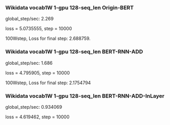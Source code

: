 ### Wikidata vocab1W 1-gpu 128-seq_len Origin-BERT

global_step/sec: 2.269

loss = 5.0735555, step = 10000

100Wstep, Loss for final step: 2.688759.

### Wikidata vocab1W 1-gpu 128-seq_len BERT-RNN-ADD

global_step/sec: 1.686

loss = 4.795905, step = 10000

100Wstep, Loss for final step: 2.1754794

###  Wikidata vocab1W 1-gpu 128-seq_len BERT-RNN-ADD-InLayer

global_step/sec: 0.934069

loss = 4.619462, step = 10000